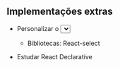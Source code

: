 ## Implementações extras 

- Personalizar o <select>
    - Bibliotecas: React-select

- Estudar React Declarative
